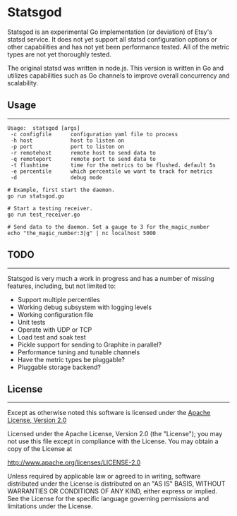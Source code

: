 # Statsgod

Statsgod is an experimental Go implementation (or deviation) of Etsy's statsd service.  It does not yet support all statsd configuration options or other capabilities and has not yet been performance tested. All of the metric types are not yet thoroughly tested.

The original statsd was written in node.js. This version is written in Go and utilizes capabilities such as Go channels to improve overall concurrency and scalability.

## Usage
---
```
Usage:  statsgod [args]
 -c configfile		configuration yaml file to process
 -h host			host to listen on
 -p port			port to listen on
 -r remotehost		remote host to send data to
 -q remoteport		remote port to send data to
 -t flushtime		time for the metrics to be flushed. default 5s
 -e percentile		which percentile we want to track for metrics
 -d 				debug mode

# Example, first start the daemon.
go run statsgod.go

# Start a testing receiver.
go run test_receiver.go

# Send data to the daemon. Set a gauge to 3 for the_magic_number
echo "the_magic_number:3|g" | nc localhost 5000
```


## TODO
---
Statsgod is very much a work in progress and has a number of missing features, including, but not limited to:

* Support multiple percentiles
* Working debug subsystem with logging levels
* Working configuration file
* Unit tests
* Operate with UDP or TCP
* Load test and soak test
* Pickle support for sending to Graphite in parallel?
* Performance tuning and tunable channels
* Have the metric types be pluggable?
* Pluggable storage backend?

## License
---
Except as otherwise noted this software is licensed under the [Apache License, Version 2.0](http://www.apache.org/licenses/LICENSE-2.0.html)

Licensed under the Apache License, Version 2.0 (the "License");
you may not use this file except in compliance with the License.
You may obtain a copy of the License at

  http://www.apache.org/licenses/LICENSE-2.0

Unless required by applicable law or agreed to in writing, software
distributed under the License is distributed on an "AS IS" BASIS,
WITHOUT WARRANTIES OR CONDITIONS OF ANY KIND, either express or implied.
See the License for the specific language governing permissions and
limitations under the License.
